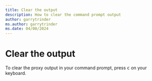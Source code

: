 ```yaml
---
title: Clear the output
description: How to clear the command prompt output
author: garrytrinder
ms.author: garrytrinder
ms.date: 04/08/2024
---
```


# Clear the output

To clear the proxy output in your command prompt, press <kbd>c</kbd> on your keyboard.
